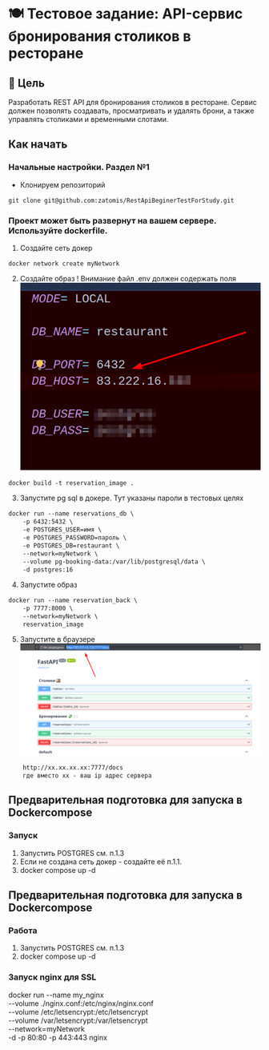 # 🍽️ Тестовое задание: API-сервис бронирования столиков в ресторане

## 📌 Цель
Разработать REST API для бронирования столиков в ресторане. Сервис должен позволять создавать, просматривать и удалять брони, а также управлять столиками и временными слотами.

## Как начать
### Начальные настройки. Раздел №1
* Клонируем репозиторий
```commandline
git clone git@github.com:zatomis/RestApiBeginerTestForStudy.git
```

### Проект может быть развернут на вашем сервере. Используйте dockerfile.
1. Создайте сеть докер
```commandline
docker network create myNetwork
```

2. Создайте образ ! Внимание файл .env должен содержать поля 
![img.png](img.png)
```commandline
docker build -t reservation_image .
```

3. Запустите pg sql в докере. Тут указаны пароли в тестовых целях
```commandline
docker run --name reservations_db \
    -p 6432:5432 \
    -e POSTGRES_USER=имя \
    -e POSTGRES_PASSWORD=пароль \
    -e POSTGRES_DB=restaurant \
    --network=myNetwork \
    --volume pg-booking-data:/var/lib/postgresql/data \
    -d postgres:16
```

4. Запустите образ
```commandline
docker run --name reservation_back \
    -p 7777:8000 \
    --network=myNetwork \
    reservation_image
```

5. Запустите в браузере 
![img_1.png](img_1.png)
```commandline
    http://хх.хх.хх.хх:7777/docs
    где вместо хх - ваш ip адрес сервера
```

## Предварительная подготовка для запуска в Dockercompose

### Запуск

1. Запустить POSTGRES см. п.1.3 
2. Если не создана сеть докер - создайте её п.1.1. 
3. docker compose up -d

## Предварительная подготовка для запуска в Dockercompose

### Работа

1. Запустить POSTGRES см. п.1.3 
2. docker compose up -d



### Запуск nginx для SSL

[//]: # ( это на сервере + прокинуть папку с сертификатом)
docker run --name my_nginx \
    --volume ./nginx.conf:/etc/nginx/nginx.conf \
    --volume /etc/letsencrypt:/etc/letsencrypt \
    --volume /var/letsencrypt:/var/letsencrypt \
    --network=myNetwork \
    -d -p 80:80 -p 443:443 nginx 

